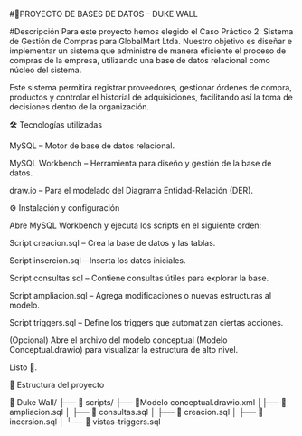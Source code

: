 #📘PROYECTO DE BASES DE DATOS - DUKE WALL

#Descripción
Para este proyecto hemos elegido el Caso Práctico 2: Sistema de Gestión de Compras para GlobalMart Ltda.
Nuestro objetivo es diseñar e implementar un sistema que administre de manera eficiente el proceso de compras de la empresa, utilizando una base de datos relacional como núcleo del sistema.

Este sistema permitirá registrar proveedores, gestionar órdenes de compra, productos y controlar el historial de adquisiciones, facilitando así la toma de decisiones dentro de la organización.

🛠️ Tecnologías utilizadas

MySQL – Motor de base de datos relacional.

MySQL Workbench – Herramienta para diseño y gestión de la base de datos.

draw.io – Para el modelado del Diagrama Entidad-Relación (DER).

⚙️ Instalación y configuración

Abre MySQL Workbench y ejecuta los scripts en el siguiente orden:

Script creacion.sql – Crea la base de datos y las tablas.

Script insercion.sql – Inserta los datos iniciales.

Script consultas.sql – Contiene consultas útiles para explorar la base.

Script ampliacion.sql – Agrega modificaciones o nuevas estructuras al modelo.

Script triggers.sql – Define los triggers que automatizan ciertas acciones.

(Opcional) Abre el archivo del modelo conceptual (Modelo Conceptual.drawio) para visualizar la estructura de alto nivel.

Listo 🎉.

📂 Estructura del proyecto

📁 Duke Wall/ ├── 📂 scripts/ ├── 📄Modelo conceptual.drawio.xml │├── 📄 ampliacion.sql │ ├── 📄 consultas.sql │  ├── 📄 creacion.sql │ ├── 📄 incersion.sql │ └── 📄 vistas-triggers.sql 





